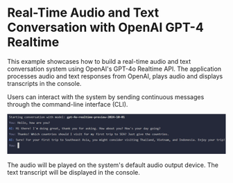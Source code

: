 # Real-Time Audio and Text Conversation with OpenAI GPT-4 Realtime

This example showcases how to build a real-time audio and text conversation system using OpenAI's GPT-4o Realtime API. The application processes audio and text responses from OpenAI, plays audio and displays transcripts in the console.

Users can interact with the system by sending continuous messages through the command-line interface (CLI).

![Screenshot](images/cli-conversation-screenshot.png)

The audio will be played on the system's default audio output device. The text transcript will be displayed in the console.
